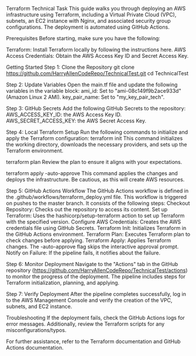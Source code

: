 Terraform Technical Task
This guide walks you through deploying an AWS infrastructure using Terraform, including a Virtual Private Cloud (VPC), subnets, an EC2 instance with Nginx, and associated security group configurations. The deployment is automated using GitHub Actions.

Prerequisites
Before starting, make sure you have the following:

Terraform: Install Terraform locally by following the instructions here.
AWS Access Credentials: Obtain the AWS Access Key ID and Secret Access Key.

Getting Started
Step 1: Clone the Repository
git clone https://github.com/HarryAllenCodeRepo/TechnicalTest.git
cd TechnicalTest

Step 2: Update Variables
Open the main.tf file and update the following variables in the variable block:
  ami_id: Set to "ami-08c149f9b2ace933d" (Amazon Linux 2 AMI).
  key_pair_name: Set to "my_key_pair_tech".

Step 3: GitHub Secrets
Add the following GitHub Secrets to the repository:
  AWS_ACCESS_KEY_ID: the AWS Access Key ID.
  AWS_SECRET_ACCESS_KEY: the AWS Secret Access Key.

Step 4: Local Terraform Setup
Run the following commands to initialize and apply the Terraform configuration:
terraform init
This command initializes the working directory, downloads the necessary providers, and sets up the Terraform environment.

terraform plan
Review the plan to ensure it aligns with your expectations.

terraform apply -auto-approve
This command applies the changes and deploys the infrastructure. Be cautious, as this will create AWS resources.

Step 5: GitHub Actions Workflow
The GitHub Actions workflow is defined in the .github/workflows/terraform_deploy.yml file. This workflow is triggered on pushes to the master branch. It consists of the following steps:
  Checkout Repository: Checks out the repository to access its content.
  Set up Terraform: Uses the hashicorp/setup-terraform action to set up Terraform with the specified version.
  Configure AWS Credentials: Creates the AWS credentials file using GitHub Secrets.
  Terraform Init: Initializes Terraform in the GitHub Actions environment.
  Terraform Plan: Executes Terraform plan to check changes before applying.
  Terraform Apply: Applies Terraform changes. The -auto-approve flag skips the interactive approval prompt.
  Notify on Failure: If the pipeline fails, it notifies about the failure.

Step 6: Monitor Deployment
Navigate to the "Actions" tab in the GitHub repository (https://github.com/HarryAllenCodeRepo/TechnicalTest/actions) to monitor the progress of the deployment. The pipeline includes steps for Terraform initialization, planning, and applying.

Step 7: Verify Deployment
After the pipeline completes successfully, log in to the AWS Management Console and verify the creation of the VPC, subnets, and EC2 instance.

Troubleshooting
If the deployment fails, check the GitHub Actions logs for error messages. Additionally, review the Terraform scripts for any misconfigurations/typos.

For further assistance, refer to the Terraform documentation and GitHub Actions documentation.
